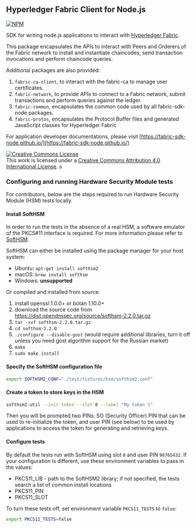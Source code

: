 ## Hyperledger Fabric Client for Node.js

[![NPM](https://nodei.co/npm/fabric-client.svg?downloads=true&downloadRank=true&stars=true)](https://nodei.co/npm/fabric-fabric-client/)

SDK for writing node.js applications to interact with [Hyperledger Fabric](http://hyperledger-fabric.readthedocs.io/en/latest/).

This package encapsulates the APIs to interact with Peers and Orderers of the Fabric network to install and instantiate chaincodes, send transaction invocations and perform chaincode queries. 

Additional packages are also provided:
1. `fabric-ca-client`, to interact with the fabric-ca to manage user certificates.
2. `fabric-network`, to provide APIs to connect to a Fabric network, submit transactions and perform queries against the ledger.
3. `fabric-common`, encapsulates the common code used by all fabric-sdk-node packages.
4. `fabric-protos`, encapsulates the Protocol Buffer files and generated JavaScript classes for Hyperledger Fabric

For application developer documentations, please visit [https://fabric-sdk-node.github.io/](https://fabric-sdk-node.github.io/)

<a rel="license" href="http://creativecommons.org/licenses/by/4.0/"><img alt="Creative Commons License" style="border-width:0" src="https://i.creativecommons.org/l/by/4.0/88x31.png" /></a><br />This work is licensed under a <a rel="license" href="http://creativecommons.org/licenses/by/4.0/">Creative Commons Attribution 4.0 International License</a>.
s

### Configuring and running Hardware Security Module tests

For contributors, below are the steps required to run Hardware Security Module (HSM) tests locally.

#### Install SoftHSM

In order to run the tests in the absence of a real HSM, a software emulator of the PKCS#11 interface is required.
For more information please refer to [SoftHSM](https://www.opendnssec.org/softhsm/).

SoftHSM can either be installed using the package manager for your host system:

* Ubuntu: `apt-get install softhsm2`
* macOS: `brew install softhsm`
* Windows: **unsupported**

Or compiled and installed from source:

1. install openssl 1.0.0+ or botan 1.10.0+
2. download the source code from <https://dist.opendnssec.org/source/softhsm-2.2.0.tar.gz>
3. `tar -xvf softhsm-2.2.0.tar.gz`
4. `cd softhsm-2.2.0`
5. `./configure --disable-gost` (would require additional libraries, turn it off unless you need gost algorithm support
   for the Russian market)
6. `make`
7. `sudo make install`

#### Specify the SoftHSM configuration file

```bash
export SOFTHSM2_CONF="./test/fixtures/hsm/softhsm2.conf"
```

#### Create a token to store keys in the HSM

```bash
softhsm2-util --init-token --slot 0 --label "My token 1"
```

Then you will be prompted two PINs: SO (Security Officer) PIN that can be used to re-initialize the token, and user PIN
(see below) to be used by applications to access the token for generating and retrieving keys.

#### Configure tests

By default the tests run with SoftHSM using slot `0` and user PIN `98765432`. If your configuration is different, use
these environment variables to pass in the values:

* PKCS11_LIB - path to the SoftHSM2 library; if not specified, the tests search a list of common install locations
* PKCS11_PIN
* PKCS11_SLOT

To turn these tests off, set environment variable `PKCS11_TESTS` to `false`:
```bash
export PKCS11_TESTS=false
```
